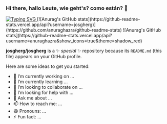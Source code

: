 ### Hi there, hallo Leute, wie geht's? como están?  👋

<a href="https://git.io/typing-svg">
<img src="https://readme-typing-svg.demolab.com?font=Agbalumo&pause=1000&color=FFC000&center=true&random=false&width=435&lines=+Jos%C3%A9+Herrera+por+ac%C3%A1" alt="Typing SVG" />
</a>
[![Anurag's GitHub stats](https://github-readme-stats.vercel.app/api?username=josgherg)](https://github.com/anuraghazra/github-readme-stats)
![Anurag's GitHub stats](https://github-readme-stats.vercel.app/api?username=anuraghazra&show_icons=true&theme=shadow_red)

**josgherg/josgherg** is a ✨ _special_ ✨ repository because its `README.md` (this file) appears on your GitHub profile.

Here are some ideas to get you started:

- 🔭 I’m currently working on ...
- 🌱 I’m currently learning ...
- 👯 I’m looking to collaborate on ...
- 🤔 I’m looking for help with ...
- 💬 Ask me about ...
- 📫 How to reach me: ...
- 😄 Pronouns: ...
- ⚡ Fun fact: ...
  
